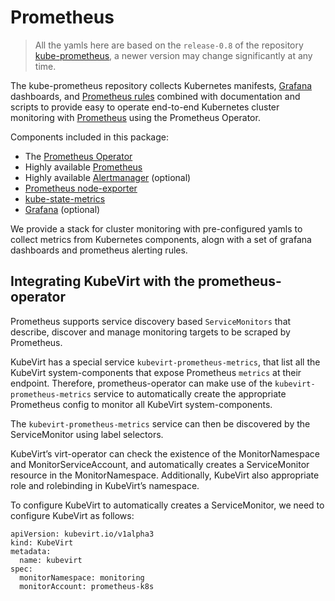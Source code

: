 # Prometheus

> All the yamls here are based on the `release-0.8` of the repository [kube-prometheus](https://github.com/prometheus-operator/kube-prometheus), a newer version may change significantly at any time.

The kube-prometheus repository collects Kubernetes manifests, [Grafana](http://grafana.com/) dashboards, and [Prometheus rules](https://prometheus.io/docs/prometheus/latest/configuration/recording_rules/) combined with documentation and scripts to provide easy to operate end-to-end Kubernetes cluster monitoring with [Prometheus](https://prometheus.io/) using the Prometheus Operator.

Components included in this package:

* The [Prometheus Operator](https://github.com/prometheus-operator/prometheus-operator)
* Highly available [Prometheus](https://prometheus.io/)
* Highly available [Alertmanager](https://github.com/prometheus/alertmanager) (optional)
* [Prometheus node-exporter](https://github.com/prometheus/node_exporter)
* [kube-state-metrics](https://github.com/kubernetes/kube-state-metrics)
* [Grafana](https://grafana.com/) (optional)

We provide a stack for cluster monitoring with pre-configured yamls to collect metrics from Kubernetes components, alogn with a set of grafana dashboards and prometheus alerting rules.


## Integrating KubeVirt with the prometheus-operator

Prometheus supports service discovery based `ServiceMonitors` that describe, discover and manage monitoring targets to be scraped by Prometheus. 

KubeVirt has a special service `kubevirt-prometheus-metrics`, that list all the KubeVirt system-components that expose Prometheus `metrics` at their endpoint. 
Therefore, prometheus-operator can make use of the `kubevirt-prometheus-metrics` service to automatically create the appropriate Prometheus config to monitor all KubeVirt system-components.

The `kubevirt-prometheus-metrics` service can then be discovered by the ServiceMonitor using label selectors.

KubeVirt’s virt-operator can check the existence of the MonitorNamespace and MonitorServiceAccount, and automatically creates a ServiceMonitor resource in the MonitorNamespace. Additionally, KubeVirt also appropriate role and rolebinding in KubeVirt’s namespace.

To configure KubeVirt to automatically creates a ServiceMonitor, we need to configure KubeVirt as follows:

```
apiVersion: kubevirt.io/v1alpha3
kind: KubeVirt
metadata:
  name: kubevirt
spec:
  monitorNamespace: monitoring
  monitorAccount: prometheus-k8s
  ```